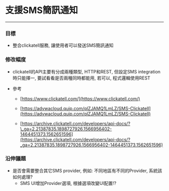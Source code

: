 # 支援SMS簡訊通知

---

### 目標

* 整合clickatell服務, 讓使用者可以發送SMS簡訊通知

### 修改幅度

* clickatell的API主要有分成兩種類型, HTTP和REST, 但設定SMS integration時只能擇一, 要試看看是否兩種同時都能用,  若可以, 程式邏輯使用REST

* 參考

  * [https://www.clickatell.com/](https://www.clickatell.com/)
  * [https://advwacloud.quip.com/plZJAMQ1LmLZ/SMS-Clickatell](https://advwacloud.quip.com/plZJAMQ1LmLZ/SMS-Clickatell)

  * [https://archive.clickatell.com/developers/api-docs/?\_ga=2.21387835.1898727926.1566956402-1464451373.1562651596](https://archive.clickatell.com/developers/api-docs/?_ga=2.21387835.1898727926.1566956402-1464451373.1562651596)

### 沿伸議題

* 是否會需要整合其它SMS provider, 例如: 不同地區有不同的Provider, 系統該如何處理?
  * SMS UI增加Provider選項, 根據選項改變UI配置!? 



